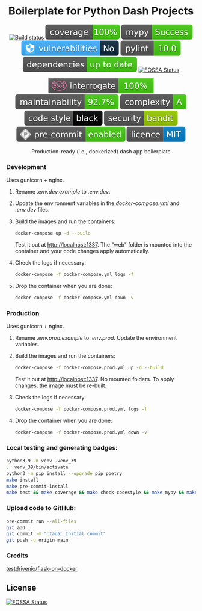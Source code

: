 <div align="center">

# Boilerplate for Python Dash Projects

[![Build status](https://github.com/MaaniBeigy/dash-boilerplate/workflows/build/badge.svg)](https://github.com/MaaniBeigy/dash-boilerplate/actions?query=workflow%3Abuild)
[![coverage report](assets/images/coverage.svg)](.logs/coverage.txt)
[![static analysis](assets/images/mypy.svg)](.logs/mypy.txt)
[![vulnerabilities](assets/images/vulnerabilities.svg)](.logs/safety.txt)
[![lint report](assets/images/pylint.svg)](.logs/pylint-log.txt)
[![Dependencies Status](assets/images/dependencies.svg)](.logs/dependencies.txt)
[![FOSSA Status](https://app.fossa.com/api/projects/git%2Bgithub.com%2FMaaniBeigy%2Fdash-boilerplate.svg?type=shield)](https://app.fossa.com/projects/git%2Bgithub.com%2FMaaniBeigy%2Fdash-boilerplate?ref=badge_shield)

[![interrogate](assets/images/interrogate_badge.svg)](.logs/docstring.txt)
[![maintainability](assets/images/maintainability.svg)](.logs/maintainability.txt)
[![complexity](assets/images/complexity.svg)](.logs/complexity.txt)
[![Code style: black](assets/images/codestyle.svg)](https://github.com/psf/black)
[![Security: bandit](assets/images/security.svg)](https://github.com/PyCQA/bandit)
[![Pre-commit](assets/images/precommits.svg)](.pre-commit-config.yaml)
[![license](assets/images/licence.svg)](LICENSE)

Production-ready (i.e., dockerized) dash app boilerplate

</div>

### Development

Uses gunicorn + nginx.

1. Rename *.env.dev.example* to *.env.dev*.
2. Update the environment variables in the *docker-compose.yml* and *.env.dev* files.
3. Build the images and run the containers:

    ```sh
    docker-compose up -d --build
    ```
    Test it out at [http://localhost:1337](http://localhost:1337). The "web" folder is mounted into the container and your code changes apply automatically.

4. Check the logs if necessary:

    ```sh
    docker-compose -f docker-compose.yml logs -f
    ```

5. Drop the container when you are done:

    ```sh
    docker-compose -f docker-compose.yml down -v
    ```



### Production

Uses gunicorn + nginx.

1. Rename *.env.prod.example* to *.env.prod*. Update the environment variables.
2. Build the images and run the containers:

    ```sh
    docker-compose -f docker-compose.prod.yml up -d --build
    ```
    Test it out at [http://localhost:1337](http://localhost:1337). No mounted folders. To apply changes, the image must be re-built.


3. Check the logs if necessary:

    ```sh
    docker-compose -f docker-compose.prod.yml logs -f
    ```

4. Drop the container when you are done:

    ```sh
    docker-compose -f docker-compose.prod.yml down -v
    ```

### Local testing and generating badges:

```bash
python3.9 -m venv .venv_39
. .venv_39/bin/activate
python3 -m pip install --upgrade pip poetry
make install
make pre-commit-install
make test && make coverage && make check-codestyle && make mypy && make check-safety && make extrabadges
```

### Upload code to GitHub:

```bash
pre-commit run --all-files
git add .
git commit -m ":tada: Initial commit"
git push -u origin main
```

### Credits

[testdrivenio/flask-on-docker](https://github.com/testdrivenio/flask-on-docker)


## License
[![FOSSA Status](https://app.fossa.com/api/projects/git%2Bgithub.com%2FMaaniBeigy%2Fdash-boilerplate.svg?type=large)](https://app.fossa.com/projects/git%2Bgithub.com%2FMaaniBeigy%2Fdash-boilerplate?ref=badge_large)